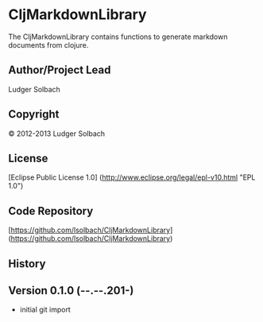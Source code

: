 CljMarkdownLibrary
==================
The CljMarkdownLibrary contains functions to generate markdown documents from clojure.

Author/Project Lead
-------------------
Ludger Solbach

Copyright
---------
© 2012-2013 Ludger Solbach

License
-------
[Eclipse Public License 1.0] (http://www.eclipse.org/legal/epl-v10.html "EPL 1.0")

Code Repository
---------------
[https://github.com/lsolbach/CljMarkdownLibrary] (https://github.com/lsolbach/CljMarkdownLibrary)

History
-------

Version 0.1.0 (--.--.201-)
--------------------------
* initial git import
